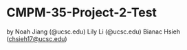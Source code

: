 # CMPM-35-Project-2-Test

by Noah Jiang (@ucsc.edu)
   Lily Li (@ucsc.edu)
   Bianac Hsieh (chsieh17@ucsc.edu)
